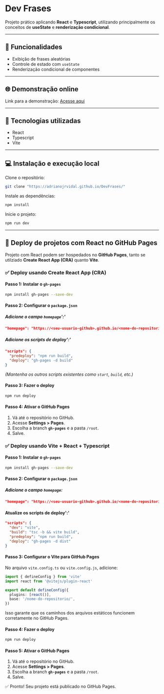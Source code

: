 # Dev Frases

Projeto prático aplicando **React** e **Typescript**, utilizando principalmente os conceitos de **useState** e **renderização condicional**.

---

## 📌 Funcionalidades

- Exibição de frases aleatórias
- Controle de estado com `useState`
- Renderização condicional de componentes

---

## 🌐 Demonstração online

Link para a demonstração: <a href="https://adrianojrvidal.github.io/DevFrases/" target="_blank" rel="noopener noreferrer">Acesse aqui</a>

---

## 🚀 Tecnologias utilizadas

- React
- Typescript
- Vite 

---

## 💻 Instalação e execução local

Clone o repositório:

```bash
git clone "https://adrianojrvidal.github.io/DevFrases/"
```

Instale as dependências:

```bash
npm install
```

Inicie o projeto:

```bash
npm run dev
```

---

## 🚀 Deploy de projetos com React no GitHub Pages

Projeto com React podem ser hospedados no **GitHub Pages**, tanto se utilziado **Create React App (CRA)** quanto **Vite**.

### ✅ Deploy usando Create React App (CRA)

#### Passo 1: Instalar o `gh-pages`

```bash
npm install gh-pages --save-dev
```

#### Passo 2: Configurar o `package.json`

##### Adicione o campo `homepage`':'

```json
"homepage": "https://<seu-usuario-github>.github.io/<nome-do-repositorio>"
```

##### Adicione os scripts de deploy':'

```json
"scripts": {
  "predeploy": "npm run build",
  "deploy": "gh-pages -d build"
}
```

*(Mantenha os outros scripts existentes como `start`, `build`, etc.)*

#### Passo 3: Fazer o deploy

```bash
npm run deploy
```

#### Passo 4: Ativar o GitHub Pages

1. Vá até o repositório no GitHub.
2. Acesse **Settings > Pages**.
3. Escolha a branch **`gh-pages`** e a pasta `/root`.
4. Salve.

### ✅ Deploy usando Vite + React + Typescript

#### Passo 1: Instalar o `gh-pages`

```bash
npm install gh-pages --save-dev
```

#### Passo 2: Configurar o `package.json`

##### Adicione o campo `homepage`:

```json
"homepage": "https://<seu-usuario-github>.github.io/<nome-do-repositorio>"
```

#### Atualize os scripts de deploy':'

```json
"scripts": {
  "dev": "vite",
  "build": "tsc -b && vite build",
  "predeploy": "npm run build",
  "deploy": "gh-pages -d dist"
}
```

#### Passo 3: Configurar o Vite para GitHub Pages

No arquivo `vite.config.ts` ou `vite.config.js`, adicione:

```ts
import { defineConfig } from 'vite'
import react from '@vitejs/plugin-react'

export default defineConfig({
  plugins: [react()],
  base: '/nome-do-repositorio/',
})
```

Isso garante que os caminhos dos arquivos estáticos funcionem corretamente no GitHub Pages.

#### Passo 4: Fazer o deploy

```bash
npm run deploy
```

#### Passo 5: Ativar o GitHub Pages

1. Vá até o repositório no GitHub.
2. Acesse **Settings > Pages**.
3. Escolha a branch **`gh-pages`** e a pasta `/root`.
4. Salve.

✅ Pronto! Seu projeto está publicado no GitHub Pages.
